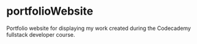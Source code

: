 # portfolioWebsite
Portfolio website for displaying my work created during the Codecademy fullstack developer course.
